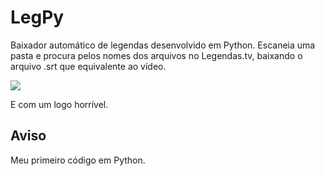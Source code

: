 LegPy
=====

Baixador automático de legendas desenvolvido em Python. Escaneia uma pasta e procura pelos nomes dos arquivos no Legendas.tv, baixando o arquivo .srt que equivalente ao vídeo.

![](http://www.igorklafke.com/img/legpy250.gif)

E com um logo horrível.

Aviso
-----
Meu primeiro código em Python.